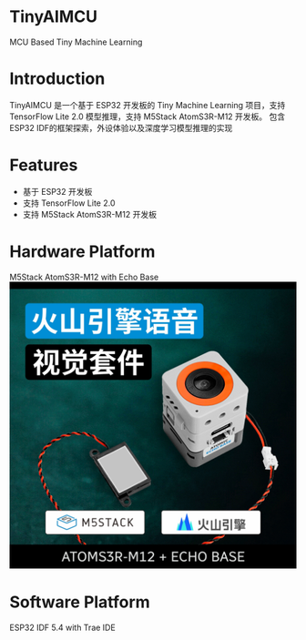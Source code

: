 # TinyAIMCU
MCU Based Tiny Machine Learning 

# Introduction
TinyAIMCU 是一个基于 ESP32 开发板的 Tiny Machine Learning 项目，支持 TensorFlow Lite 2.0 模型推理，支持 M5Stack AtomS3R-M12 开发板。
包含ESP32 IDF的框架探索，外设体验以及深度学习模型推理的实现


# Features
- 基于 ESP32 开发板
- 支持 TensorFlow Lite 2.0
- 支持 M5Stack AtomS3R-M12 开发板

# Hardware Platform
M5Stack AtomS3R-M12 with Echo Base
![M5Stack AtomS3R-M12 开发板](img/board.jpg "M5Stack AtomS3R-M12 开发板")


# Software Platform
ESP32 IDF 5.4 with Trae IDE









